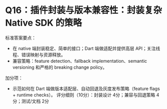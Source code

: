 # Q16：插件封装与版本兼容性：封装复杂 Native SDK 的策略

标准答案要点：
- 在 native 端封装稳定、简单的接口；Dart 端做适配并提供高层 API；关注线程、错误映射与资源释放。
- 兼容策略：feature detection、fallback implementation、semantic versioning 和严格的 breaking change policy。

加分项：
- 示范如何在 Dart 端做版本适配层、自动回退及灰度发布策略（feature flags + runtime checks）。
评分细则（10分）：封装设计 4分；兼容与回退策略 4分；测试/文档 2分
